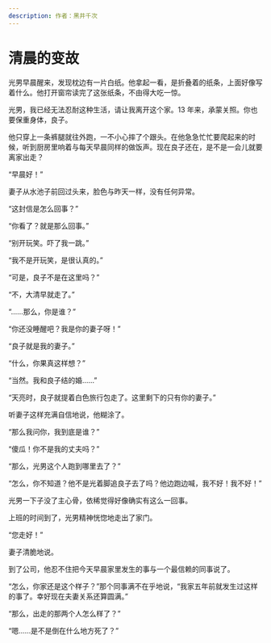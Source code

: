 ```yaml
---
description: 作者：黑井千次
---
```


# 清晨的变故

&#x20;       光男早晨醒来，发现枕边有一片白纸。他拿起一看，是折叠着的纸条，上面好像写着什么。他打开窗帘读完了这张纸条，不由得大吃一惊。

&#x20;       光男，我已经无法忍耐这种生活，请让我离开这个家。13 年来，承蒙关照。你也要保重身体，良子。

&#x20;       他只穿上一条裤腿就往外跑，一不小心摔了个跟头。在他急急忙忙要爬起来的时候，听到厨房里响着与每天早晨同样的做饭声。现在良子还在，是不是一会儿就要离家出走？

&#x20;       “早晨好！”

&#x20;       妻子从水池子前回过头来，脸色与昨天一样，没有任何异常。

&#x20;       “这封信是怎么回事？”

&#x20;       “你看了？就是那么回事。”

&#x20;       “别开玩笑。吓了我一跳。”

&#x20;       “我不是开玩笑，是很认真的。”

&#x20;       “可是，良子不是在这里吗？”

&#x20;       “不，大清早就走了。”

&#x20;       “……那么，你是谁？”

&#x20;       “你还没睡醒吧？我是你的妻子呀！”

&#x20;       “良子就是我的妻子。”

&#x20;       “什么，你果真这样想？”

&#x20;       “当然。我和良子结的婚……”

&#x20;       “天亮时，良子就提着白色旅行包走了。这里剩下的只有你的妻子。”

&#x20;       听妻子这样充满自信地说，他糊涂了。

&#x20;       “那么我问你，我到底是谁？”

&#x20;       “傻瓜！你不是我的丈夫吗？”

&#x20;       “那么，光男这个人跑到哪里去了？”

&#x20;       “怎么，你不知道？他不是光着脚追良子去了吗？他边跑边喊，我不好！我不好！”

&#x20;       光男一下子没了主心骨，依稀觉得好像确实有这么一回事。

&#x20;       上班的时间到了，光男精神恍惚地走出了家门。

&#x20;       “您走好！”

&#x20;       妻子清脆地说。

&#x20;       到了公司，他忍不住把今天早晨家里发生的事与一个最信赖的同事说了。

&#x20;       “怎么，你家还是这个样子？”那个同事满不在乎地说，“我家五年前就发生过这样的事了。幸好现在夫妻关系还算圆满。”

&#x20;       “那么，出走的那两个人怎么样了？”

&#x20;       “嗯……是不是倒在什么地方死了？”
